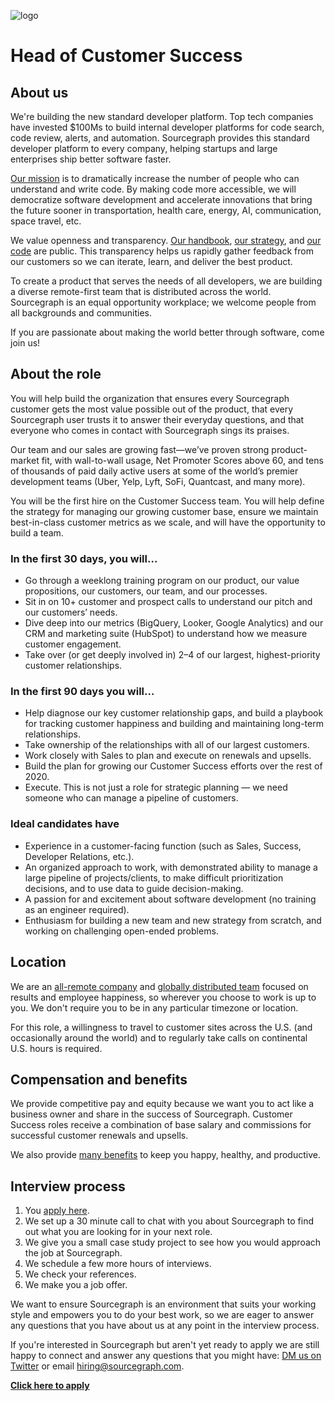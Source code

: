 ![logo](https://sourcegraph.com/.assets/img/sourcegraph-light-head-logo.svg)

# Head of Customer Success

## About us

We're building the new standard developer platform. Top tech companies have invested $100Ms to build internal developer platforms for code search, code review, alerts, and automation. Sourcegraph provides this standard developer platform to every company, helping startups and large enterprises ship better software faster.

[Our mission](https://sourcegraph.com/plan) is to dramatically increase the number of people who can understand and write code. By making code more accessible, we will democratize software development and accelerate innovations that bring the future sooner in transportation, health care, energy, AI, communication, space travel, etc.

We value openness and transparency. [Our handbook](https://about.sourcegraph.com/handbook), [our strategy](https://about.sourcegraph.com/company/strategy), and [our code](https://github.com/sourcegraph/sourcegraph) are public. This transparency helps us rapidly gather feedback from our customers so we can iterate, learn, and deliver the best product.

To create a product that serves the needs of all developers, we are building a diverse remote-first team that is distributed across the world. Sourcegraph is an equal opportunity workplace; we welcome people from all backgrounds and communities.

If you are passionate about making the world better through software, come join us!

## About the role

You will help build the organization that ensures every Sourcegraph customer gets the most value possible out of the product, that every Sourcegraph user trusts it to answer their everyday questions, and that everyone who comes in contact with Sourcegraph sings its praises.

Our team and our sales are growing fast—we’ve proven strong product-market fit, with wall-to-wall usage, Net Promoter Scores above 60, and tens of thousands of paid daily active users at some of the world’s premier development teams (Uber, Yelp, Lyft, SoFi, Quantcast, and many more).

You will be the first hire on the Customer Success team. You will help define the strategy for managing our growing customer base, ensure we maintain best-in-class customer metrics as we scale, and will have the opportunity to build a team.

### In the first 30 days, you will…

- Go through a weeklong training program on our product, our value propositions, our customers, our team, and our processes.
- Sit in on 10+ customer and prospect calls to understand our pitch and our customers’ needs.
- Dive deep into our metrics (BigQuery, Looker, Google Analytics) and our CRM and marketing suite (HubSpot) to understand how we measure customer engagement.
- Take over (or get deeply involved in) 2–4 of our largest, highest-priority customer relationships.

### In the first 90 days you will…

- Help diagnose our key customer relationship gaps, and build a playbook for tracking customer happiness and building and maintaining long-term relationships.
- Take ownership of the relationships with all of our largest customers.
- Work closely with Sales to plan and execute on renewals and upsells.
- Build the plan for growing our Customer Success efforts over the rest of 2020.
- Execute. This is not just a role for strategic planning — we need someone who can manage a pipeline of customers.

### Ideal candidates have

- Experience in a customer-facing function (such as Sales, Success, Developer Relations, etc.).
- An organized approach to work, with demonstrated ability to manage a large pipeline of projects/clients, to make difficult prioritization decisions, and to use data to guide decision-making.
- A passion for and excitement about software development (no training as an engineer required).
- Enthusiasm for building a new team and new strategy from scratch, and working on challenging open-ended problems.

## Location

We are an [all-remote company](https://about.sourcegraph.com/company/remote) and [globally distributed team](https://about.sourcegraph.com/company/team) focused on results and employee happiness, so wherever you choose to work is up to you. We don't require you to be in any particular timezone or location.

For this role, a willingness to travel to customer sites across the U.S. (and occasionally around the world) and to regularly take calls on continental U.S. hours is required.

## Compensation and benefits

We provide competitive pay and equity because we want you to act like a business owner and share in the success of Sourcegraph. Customer Success roles receive a combination of base salary and commissions for successful customer renewals and upsells.

We also provide [many benefits](../README.md#benefits) to keep you happy, healthy, and productive.

## Interview process

1. You [apply here](https://hire.withgoogle.com/public/jobs/sourcegraphcom/view/P_AAAAAADAAC5BA-EiFzp3_d).
1. We set up a 30 minute call to chat with you about Sourcegraph to find out what you are looking for in your next role.
1. We give you a small case study project to see how you would approach the job at Sourcegraph.
1. We schedule a few more hours of interviews.
1. We check your references.
1. We make you a job offer.

We want to ensure Sourcegraph is an environment that suits your working style and empowers you to do your best work, so we are eager to answer any questions that you have about us at any point in the interview process.

If you're interested in Sourcegraph but aren't yet ready to apply we are still happy to connect and answer any questions that you might have: [DM us on Twitter](https://twitter.com/srcgraph) or email hiring@sourcegraph.com.

**[Click here to apply](https://hire.withgoogle.com/public/jobs/sourcegraphcom/view/P_AAAAAADAAC5BA-EiFzp3_d)**
